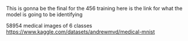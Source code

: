 This is gonna be the final for the 456 training here is the link for what the model is going to be identifying

58954 medical images of 6 classes
https://www.kaggle.com/datasets/andrewmvd/medical-mnist
